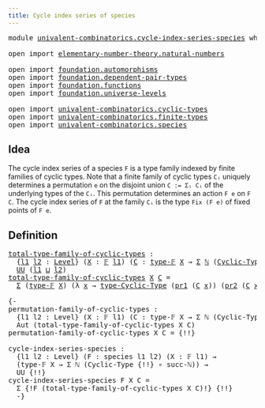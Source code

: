 ```yaml
---
title: Cycle index series of species
---
```


<pre class="Agda"><a id="55" class="Keyword">module</a> <a id="62" href="univalent-combinatorics.cycle-index-series-species.html" class="Module">univalent-combinatorics.cycle-index-series-species</a> <a id="113" class="Keyword">where</a>

<a id="120" class="Keyword">open</a> <a id="125" class="Keyword">import</a> <a id="132" href="elementary-number-theory.natural-numbers.html" class="Module">elementary-number-theory.natural-numbers</a>

<a id="174" class="Keyword">open</a> <a id="179" class="Keyword">import</a> <a id="186" href="foundation.automorphisms.html" class="Module">foundation.automorphisms</a>
<a id="211" class="Keyword">open</a> <a id="216" class="Keyword">import</a> <a id="223" href="foundation.dependent-pair-types.html" class="Module">foundation.dependent-pair-types</a>
<a id="255" class="Keyword">open</a> <a id="260" class="Keyword">import</a> <a id="267" href="foundation.functions.html" class="Module">foundation.functions</a>
<a id="288" class="Keyword">open</a> <a id="293" class="Keyword">import</a> <a id="300" href="foundation.universe-levels.html" class="Module">foundation.universe-levels</a>

<a id="328" class="Keyword">open</a> <a id="333" class="Keyword">import</a> <a id="340" href="univalent-combinatorics.cyclic-types.html" class="Module">univalent-combinatorics.cyclic-types</a>
<a id="377" class="Keyword">open</a> <a id="382" class="Keyword">import</a> <a id="389" href="univalent-combinatorics.finite-types.html" class="Module">univalent-combinatorics.finite-types</a>
<a id="426" class="Keyword">open</a> <a id="431" class="Keyword">import</a> <a id="438" href="univalent-combinatorics.species.html" class="Module">univalent-combinatorics.species</a>
</pre>
## Idea

The cycle index series of a species `F` is a type family indexed by finite families of cyclic types. Note that a finite family of cyclic types `Cᵢ` uniquely determines a permutation `e` on the disjoint union `C := Σᵢ Cᵢ` of the underlying types of the `Cᵢ`. This permutation determines an action `F e` on `F C`. The cycle index series of `F` at the family `Cᵢ` is the type `Fix (F e)` of fixed points of `F e`.

## Definition

<pre class="Agda"><a id="total-type-family-of-cyclic-types"></a><a id="919" href="univalent-combinatorics.cycle-index-series-species.html#919" class="Function">total-type-family-of-cyclic-types</a> <a id="953" class="Symbol">:</a>
  <a id="957" class="Symbol">{</a><a id="958" href="univalent-combinatorics.cycle-index-series-species.html#958" class="Bound">l1</a> <a id="961" href="univalent-combinatorics.cycle-index-series-species.html#961" class="Bound">l2</a> <a id="964" class="Symbol">:</a> <a id="966" href="Agda.Primitive.html#597" class="Postulate">Level</a><a id="971" class="Symbol">}</a> <a id="973" class="Symbol">(</a><a id="974" href="univalent-combinatorics.cycle-index-series-species.html#974" class="Bound">X</a> <a id="976" class="Symbol">:</a> <a id="978" href="univalent-combinatorics.finite-types.html#4550" class="Function">𝔽</a> <a id="980" href="univalent-combinatorics.cycle-index-series-species.html#958" class="Bound">l1</a><a id="982" class="Symbol">)</a> <a id="984" class="Symbol">(</a><a id="985" href="univalent-combinatorics.cycle-index-series-species.html#985" class="Bound">C</a> <a id="987" class="Symbol">:</a> <a id="989" href="univalent-combinatorics.finite-types.html#4606" class="Function">type-𝔽</a> <a id="996" href="univalent-combinatorics.cycle-index-series-species.html#974" class="Bound">X</a> <a id="998" class="Symbol">→</a> <a id="1000" href="foundation-core.dependent-pair-types.html#515" class="Record">Σ</a> <a id="1002" href="elementary-number-theory.natural-numbers.html#1548" class="Datatype">ℕ</a> <a id="1004" class="Symbol">(</a><a id="1005" href="univalent-combinatorics.cyclic-types.html#4159" class="Function">Cyclic-Type</a> <a id="1017" href="univalent-combinatorics.cycle-index-series-species.html#961" class="Bound">l2</a><a id="1019" class="Symbol">))</a> <a id="1022" class="Symbol">→</a>
  <a id="1026" href="foundation-core.universe-levels.html#235" class="Primitive">UU</a> <a id="1029" class="Symbol">(</a><a id="1030" href="univalent-combinatorics.cycle-index-series-species.html#958" class="Bound">l1</a> <a id="1033" href="Agda.Primitive.html#810" class="Primitive Operator">⊔</a> <a id="1035" href="univalent-combinatorics.cycle-index-series-species.html#961" class="Bound">l2</a><a id="1037" class="Symbol">)</a>
<a id="1039" href="univalent-combinatorics.cycle-index-series-species.html#919" class="Function">total-type-family-of-cyclic-types</a> <a id="1073" href="univalent-combinatorics.cycle-index-series-species.html#1073" class="Bound">X</a> <a id="1075" href="univalent-combinatorics.cycle-index-series-species.html#1075" class="Bound">C</a> <a id="1077" class="Symbol">=</a>
  <a id="1081" href="foundation-core.dependent-pair-types.html#515" class="Record">Σ</a> <a id="1083" class="Symbol">(</a><a id="1084" href="univalent-combinatorics.finite-types.html#4606" class="Function">type-𝔽</a> <a id="1091" href="univalent-combinatorics.cycle-index-series-species.html#1073" class="Bound">X</a><a id="1092" class="Symbol">)</a> <a id="1094" class="Symbol">(λ</a> <a id="1097" href="univalent-combinatorics.cycle-index-series-species.html#1097" class="Bound">x</a> <a id="1099" class="Symbol">→</a> <a id="1101" href="univalent-combinatorics.cyclic-types.html#4372" class="Function">type-Cyclic-Type</a> <a id="1118" class="Symbol">(</a><a id="1119" href="foundation-core.dependent-pair-types.html#605" class="Field">pr1</a> <a id="1123" class="Symbol">(</a><a id="1124" href="univalent-combinatorics.cycle-index-series-species.html#1075" class="Bound">C</a> <a id="1126" href="univalent-combinatorics.cycle-index-series-species.html#1097" class="Bound">x</a><a id="1127" class="Symbol">))</a> <a id="1130" class="Symbol">(</a><a id="1131" href="foundation-core.dependent-pair-types.html#617" class="Field">pr2</a> <a id="1135" class="Symbol">(</a><a id="1136" href="univalent-combinatorics.cycle-index-series-species.html#1075" class="Bound">C</a> <a id="1138" href="univalent-combinatorics.cycle-index-series-species.html#1097" class="Bound">x</a><a id="1139" class="Symbol">)))</a>

<a id="1144" class="Comment">{-
permutation-family-of-cyclic-types :
  {l1 l2 : Level} (X : 𝔽 l1) (C : type-𝔽 X → Σ ℕ (Cyclic-Type l2)) →
  Aut (total-type-family-of-cyclic-types X C)
permutation-family-of-cyclic-types X C = {!!}

cycle-index-series-species :
  {l1 l2 : Level} (F : species l1 l2) (X : 𝔽 l1) →
  (type-𝔽 X → Σ ℕ (Cyclic-Type {!!} ∘ succ-ℕ)) →
  UU {!!}
cycle-index-series-species F X C =
  Σ {!F (total-type-family-of-cyclic-types X C)!} {!!}
  -}</a>
</pre>